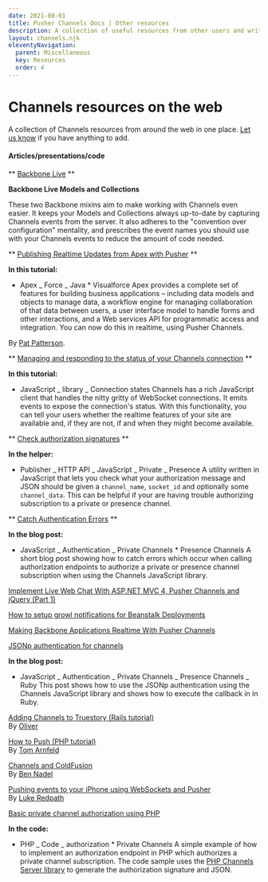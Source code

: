 ```yaml
---
date: 2021-08-01
title: Pusher Channels Docs | Other resources
description: A collection of useful resources from other users and writers on the web to help you get set up with Channels.
layout: channels.njk
eleventyNavigation:
  parent: Miscellaneous
  key: Resources
  order: 4
---
```


# Channels resources on the web

A collection of Channels resources from around the web in one place. [Let us know](mailto:support@pusher.com) if you have anything to add.

#### Articles/presentations/code

** [Backbone Live](https://github.com/bluedevil2k/backbone-live) **

**Backbone Live Models and Collections**

These two Backbone mixins aim to make working with Channels even easier. It keeps your Models and Collections always up-to-date by capturing Channels events from the server. It also adheres to the "convention over configuration" mentality, and prescribes the event names you should use with your Channels events to reduce the amount of code needed.

** [Publishing Realtime Updates from Apex with Pusher](http://blogs.developerforce.com/developer-relations/2011/10/publishing-real-time-updates-from-apex-with-pusher.html) **

**In this tutorial:**

- Apex _ Force _ Java \* Visualforce
  Apex provides a complete set of features for building business applications – including data models and objects to manage data, a workflow engine for managing collaboration of that data between users, a user interface model to handle forms and other interactions, and a Web services API for programmatic access and integration. You can now do this in realtime, using Pusher Channels.

By [Pat Patterson](http://blogs.developerforce.com/developer-relations/author/pat-patterson).

** [Managing and responding to the status of your Channels connection](https://blog.pusher.com/2011/7/12/connections-states) **

**In this tutorial:**

- JavaScript _ library _ Connection states
  Channels has a rich JavaScript client that handles the nitty gritty of WebSocket connections. It emits events to expose the connection's status. With this functionality, you can tell your users whether the realtime features of your site are available and, if they are not, if and when they might become available.

** [Check authorization signatures](http://www.leggetter.co.uk/pusher/help/auth_checker/) **

**In the helper:**

- Publisher _ HTTP API _ JavaScript _ Private _ Presence
  A utility written in JavaScript that lets you check what your authorization message and JSON should be given a `channel_name`, `socket_id` and optionally some `channel_data`. This can be helpful if your are having trouble authorizing subscription to a private or presence channel.

** [Catch Authentication Errors](https://blog.pusher.com/2011/8/10/catching-your-private-and-presence-authentication-errors) **

**In the blog post:**

- JavaScript _ Authentication _ Private Channels \* Presence Channels
  A short blog post showing how to catch errors which occur when calling authorization endpoints to authorize a private or presence channel subscription when using the Channels JavaScript library.

[Implement Live Web Chat With ASP.NET MVC 4, Pusher Channels and jQuery (Part 1)](http://www.geekbeing.com/2012/05/18/implement-live-web-chat-part-1/)

[How to setup growl notifications for Beanstalk Deployments](http://www.joshstrange.com/2012/06/14/how-to-setup-growl-notifications-for-beanstalk-deployments-updated/)

[Making Backbone Applications Realtime With Pusher Channels](http://blog.gazler.com/blog/2012/04/02/making-backbone-applications-realtime-with-pusher/)

[JSONp authentication for channels](https://blog.pusher.com/2010/10/26/jsonp-authentication-for-private-channels)

**In the blog post:**

- JavaScript _ Authentication _ Private Channels _ Presence Channels _ Ruby
  This post shows how to use the JSONp authentication using the Channels JavaScript library and shows how to execute the callback in in Ruby.

[Adding Channels to Truestory (Rails tutorial)](http://blog.new-bamboo.co.uk/2010/5/12/integrating-pusher-into-a-complex-app-in-one-day) <br /> By [Oliver](http://new-bamboo.co.uk)

[How to Push (PHP tutorial)](http://blog.tarnfeldweb.com/2010/05/how-to-push/) <br /> By [Tom Arnfeld](http://tarnfeldweb.com/ "Tom Arnfeld")

[Channels and ColdFusion](http://www.bennadel.com/blog/1954-Using-ColdFusion-With-Pusher-A-Notification-Service-Powered-By-HTML5-WebSockets.htm) <br /> By [Ben Nadel](http://www.bennadel.com/)

[Pushing events to your iPhone using WebSockets and Pusher](http://lukeredpath.co.uk/blog/pushing-events-to-your-iphone-using-websockets-and-pusher.html "Pushing events to your iPhone using WebSockets and Pusher") <br /> By [Luke Redpath](http://lukeredpath.co.uk/ "Luke Redpath")

[Basic private channel authorization using PHP](https://gist.github.com/1180618)

**In the code:**

- PHP _ Code _ authorization \* Private Channels
  A simple example of how to implement an authorization endpoint in PHP which authorizes a private channel subscription. The code sample uses the [PHP Channels Server library](/docs/channels/channels_libraries/libraries) to generate the authorization signature and JSON.

